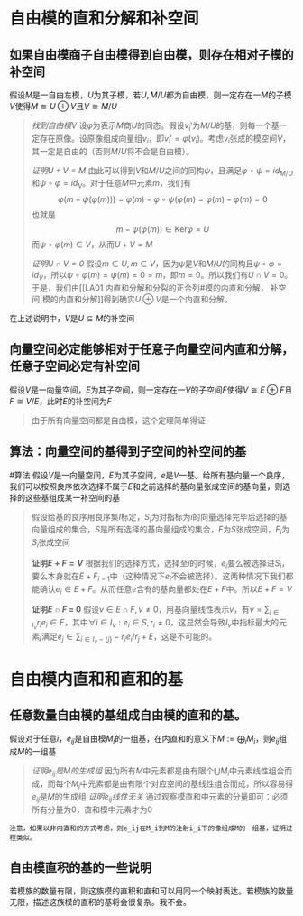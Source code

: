 # 自由模的直和分解和补空间

## 如果自由模商子自由模得到自由模，则存在相对子模的补空间
假设$M$是一自由左模，$U$为其子模，若$U,M/U$都为自由模，则一定存在一$M$的子模$V$使得$M\cong U\oplus V$且$V\cong M/U$
>*找到自由模$V$*
>设$\varphi$为表示$M$商$U$的同态。假设$v_{i}'$为$M/U$的基，则每一个基一定存在原像。设原像组成向量组$v_{i}$，即$v_{i}' = \varphi(v_{i})$。考虑$v_{i}$张成的模空间$V$，其一定是自由的（否则$M/U$将不会是自由模）。
>
>*证明$U+V=M$*
>由此可以得到$V$和$M/U$之间的同构$\psi$，且满足$\varphi\circ\psi = id_{M/U}$和$\psi\circ\varphi = id_{V}$。对于任意$M$中元素$m$，我们有$$\varphi(m -\psi(\varphi(m))) = \varphi(m) - \varphi\circ \psi(\varphi(m)=\varphi(m)-\varphi(m) = 0$$
>也就是$$m - \psi(\varphi(m)) \in \text{Ker}\varphi = U$$
>而$\psi\circ\varphi(m)\in V$，从而$U+V = M$
>
>*证明$U\cap V = 0$*
>假设$m\in U, m\in V$，因为$\psi$是$V$和$M/U$的同构且$\psi\circ\varphi = id_{V}$，所以$\psi \circ \varphi (m) = \psi(m) = 0 = m$，即$m=0$。所以我们有$U\cap V = 0$。于是，我们由[[LA01 内直和分解和分裂的正合列#模的内直和分解， 补空间|模的内直和分解]]得到确实$U\oplus V$是一个内直和分解。

在上述说明中，$V$是$U\subseteq M$的补空间
## 向量空间必定能够相对于任意子向量空间内直和分解，任意子空间必定有补空间
假设$V$是一向量空间，$E$为其子空间，则一定存在一$V$的子空间$F$使得$V\cong E\oplus F$且$F\cong V/E$，此时$E$的补空间为$F$
>由于所有向量空间都是自由模，这个定理简单得证

## 算法：向量空间的基得到子空间的补空间的基
#算法
假设$V$是一向量空间，$E$为其子空间，$e$是$V$一基。给所有基向量一个良序，我们可以按照良序依次选择不属于$E$和之前选择的基向量张成空间的基向量，则选择的这些基组成某一补空间的基

>假设给基的良序用良序集$I$标定，$S_{i}$为对指标为$i$的向量选择完毕后选择的基向量组成的集合，$S$是所有选择的基向量组成的集合，$F$为$S$张成空间，$F_{i}$为$S_{i}$张成空间
>
>**证明$E+F = V$**
>根据我们的选择方式，选择至$i$的时候，$e_{i}$要么被选择进$S_{i}$，要么本身就在$E + F_{i-1}$中（这种情况下$e_{i}$不会被选择）。这两种情况下我们都能确认$e_{i}\in E+F$。从而任意$e$含有的基向量都处在$E+F$中。所以$E+F = V$
>
>**证明$E\cap F$ = 0**
>假设$v\in E\cap F,v\neq 0$，用基向量线性表示$v$，有$v = \sum_{i\in I_{v}}r_{i}e_{i}\in E$，其中$\forall i\in I_{v}: e_{i} \in S,r_{i}\neq 0$，这显然会导致$I_{v}$中指标最大的元素$j$满足$e_{j} \in \sum_{i\in I_{v} - \{j\}} -r_{i}e_{i}/r_{j} + E$，这是不可能的。


# 自由模内直和和直和的基

## 任意数量自由模的基组成自由模的直和的基。
假设对于任意$i$，$e_{ij}$是自由模$M_{i}$的一组基，在内直和的意义下$M := \bigoplus_{i}M_{i}$，则$e_{ij}$组成$M$的一组基
> *证明$e_{ij}$是$M$的生成组*
> 因为所有$M$中元素都是由有限个$\bigcup M_{i}$中元素线性组合而成，而每个$M_{i}$中元素都是由有限个对应空间的基线性组合而成，所以容易得$e_{ij}$是$M$的生成组
> *证明$e_{ij}$线性无关*
> 通过观察模直和中元素的分量即可：必须所有分量为0，直和模中元素才为0

	注意，如果以非内直和的方式考虑，则e_ij在M_i到M的注射i_i下的像组成M的一组基，证明过程类似。
## 自由模直积的基的一些说明
若模族的数量有限，则这族模的直积和直和可以用同一个映射表达。若模族的数量无限，描述这族模的直积的基将会很复杂。我不会。







